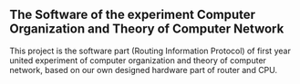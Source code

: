 ## The Software of the experiment Computer Organization and Theory of Computer Network

This project is the software part (Routing Information Protocol) of first year united experiment of computer organization and theory of computer network, based on our own designed hardware part of router and CPU.